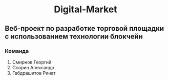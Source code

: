 <div align="center"> 
    <h1>Digital-Market</h1>
</div>
<h2>Веб-проект по разработке торговой площадки с использованием технологии блокчейн</h2>
<h3>Команда</h3>
<ol>
    <li>Смирнов Георгий</li>
    <li>Ссорин Александр</li>
    <li>Габдрашитов Ринат</li>
</ol>